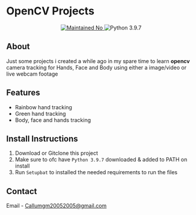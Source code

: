 # OpenCV Projects
<p align="center">
  <a href="https://github.com/Callumgm/BTC-Stealer/graphs/commit-activity">
    <img src="https://img.shields.io/badge/maintained-no-critical?style=flat-square" alt="Maintained No" />
  </a>
  <img src="https://img.shields.io/badge/python-3.9.7-blue?style=flat-square" alt="Python 3.9.7" />
</p>

## About 
Just some projects i created a while ago in my spare time to learn **opencv** camera tracking for Hands, Face and Body using either a image/video or live webcam footage

## Features
- Rainbow hand tracking
- Green hand tracking
- Body, face and hands tracking


## Install Instructions
1. Download or Gitclone this project
2. Make sure to ofc have `Python 3.9.7` downloaded & added to PATH on install
3. Run `Setupbat` to installed the needed requirements to run the files


## Contact
Email - Callumgm20052005@gmail.com



